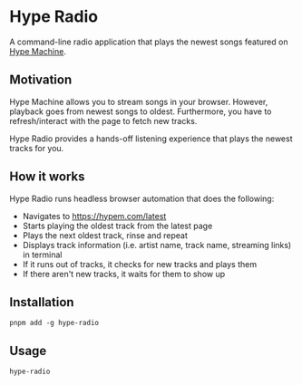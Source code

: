 # Hype Radio

A command-line radio application that plays the newest songs featured on [Hype Machine](https://hypem.com).

## Motivation

Hype Machine allows you to stream songs in your browser. However, playback goes from newest songs to oldest. Furthermore, you have to refresh/interact with the page to fetch new tracks.

Hype Radio provides a hands-off listening experience that plays the newest tracks for you.

## How it works

Hype Radio runs headless browser automation that does the following:
* Navigates to https://hypem.com/latest
* Starts playing the oldest track from the latest page
* Plays the next oldest track, rinse and repeat
* Displays track information (i.e. artist name, track name, streaming links) in terminal
* If it runs out of tracks, it checks for new tracks and plays them
* If there aren't new tracks, it waits for them to show up

## Installation

```shell
pnpm add -g hype-radio
```

## Usage

```shell
hype-radio
```